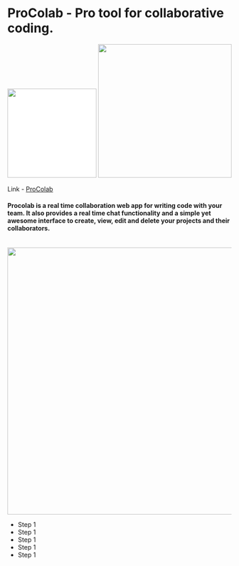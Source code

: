 # ProColab - Pro tool for collaborative coding.
<img style="background-color: white" src="https://user-images.githubusercontent.com/59359937/186302423-3987d16c-23b2-41f9-8caa-29a5530b76c6.png" width="200"  />
<img src ="https://user-images.githubusercontent.com/59359937/186301737-51d619da-dbde-4011-9973-f657784723ab.png" width="300" />


Link - <a style="display:inline" href="https://procolab-v1.herokuapp.com/">ProColab</a>  

<h4>Procolab is a real time collaboration web app for writing code with your team. It also provides a real time chat functionality and a simple yet awesome interface to create, view, edit and delete your projects and their collaborators.</h4><br>

<img src="https://user-images.githubusercontent.com/59359937/186280746-7d9bd5a3-ae32-4926-b24f-9af96be34a0e.jpg" width="600" />

<ul>
  <li>Step 1</li>
  <li>Step 1</li>
  <li>Step 1</li>
  <li>Step 1</li>
  <li>Step 1</li>
</ul>
